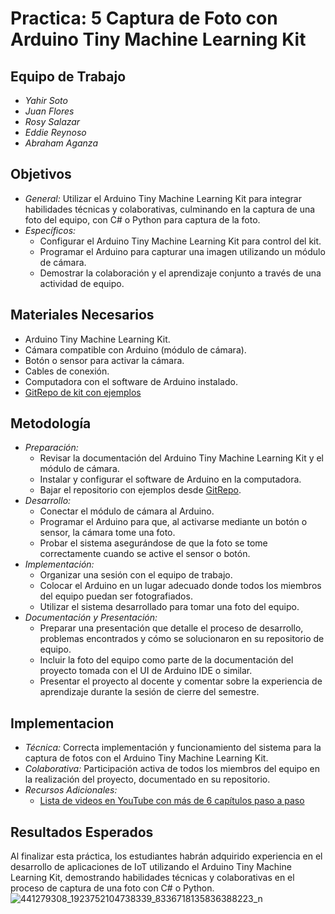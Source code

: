 # Practica: 5 Captura de Foto con Arduino Tiny Machine Learning Kit

## Equipo de Trabajo
- *Yahir Soto*
- *Juan Flores*
- *Rosy Salazar*
- *Eddie Reynoso*
- *Abraham Aganza*

## Objetivos
- *General:* Utilizar el Arduino Tiny Machine Learning Kit para integrar habilidades técnicas y colaborativas, culminando en la captura de una foto del equipo, con C# o Python para captura de la foto.
- *Específicos:*
  - Configurar el Arduino Tiny Machine Learning Kit para control del kit.
  - Programar el Arduino para capturar una imagen utilizando un módulo de cámara.
  - Demostrar la colaboración y el aprendizaje conjunto a través de una actividad de equipo.

## Materiales Necesarios
- Arduino Tiny Machine Learning Kit.
- Cámara compatible con Arduino (módulo de cámara).
- Botón o sensor para activar la cámara.
- Cables de conexión.
- Computadora con el software de Arduino instalado.
- [GitRepo de kit con ejemplos](https://github.com/electroniccats/ml-library)

## Metodología
- *Preparación:*
  - Revisar la documentación del Arduino Tiny Machine Learning Kit y el módulo de cámara.
  - Instalar y configurar el software de Arduino en la computadora.
  - Bajar el repositorio con ejemplos desde [GitRepo](https://github.com/electroniccats/ml-library).
- *Desarrollo:*
  - Conectar el módulo de cámara al Arduino.
  - Programar el Arduino para que, al activarse mediante un botón o sensor, la cámara tome una foto.
  - Probar el sistema asegurándose de que la foto se tome correctamente cuando se active el sensor o botón.
- *Implementación:*
  - Organizar una sesión con el equipo de trabajo.
  - Colocar el Arduino en un lugar adecuado donde todos los miembros del equipo puedan ser fotografiados.
  - Utilizar el sistema desarrollado para tomar una foto del equipo.
- *Documentación y Presentación:*
  - Preparar una presentación que detalle el proceso de desarrollo, problemas encontrados y cómo se solucionaron en su repositorio de equipo.
  - Incluir la foto del equipo como parte de la documentación del proyecto tomada con el UI de Arduino IDE o similar.
  - Presentar el proyecto al docente y comentar sobre la experiencia de aprendizaje durante la sesión de cierre del semestre.

## Implementacion
- *Técnica:* Correcta implementación y funcionamiento del sistema para la captura de fotos con el Arduino Tiny Machine Learning Kit.
- *Colaborativa:* Participación activa de todos los miembros del equipo en la realización del proyecto, documentado en su repositorio.
- *Recursos Adicionales:*
  - [Lista de videos en YouTube con más de 6 capítulos paso a paso](https://www.youtube.com/watch?v=LXgL850p7b0&list=PLUwmiNOPP-7hrRFsplajItGAn5ykUjOgY)

## Resultados Esperados
Al finalizar esta práctica, los estudiantes habrán adquirido experiencia en el desarrollo de aplicaciones de IoT utilizando el Arduino Tiny Machine Learning Kit, demostrando habilidades técnicas y colaborativas en el proceso de captura de una foto con C# o Python.
![441279308_1923752104738339_8336718135836388223_n](https://github.com/Yahirs19/Practicas-Interfaz-/assets/159850737/6e28f98f-7f89-4bb5-b04e-af5ab4426fc4)


